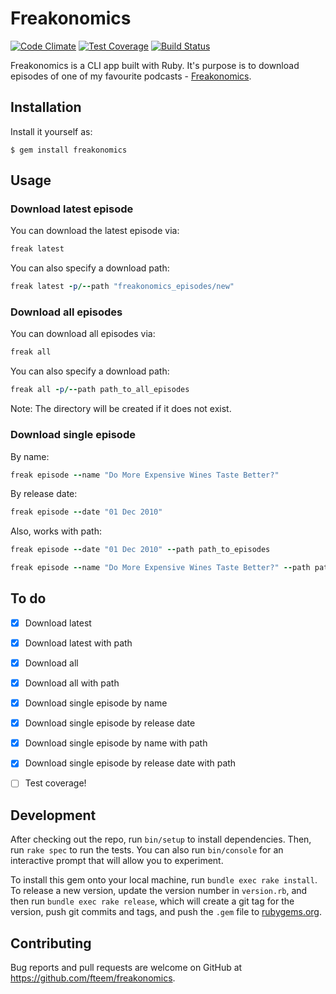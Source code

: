 # Freakonomics

[![Code Climate](https://codeclimate.com/github/fteem/freakonomics/badges/gpa.svg)](https://codeclimate.com/github/fteem/freakonomics)
[![Test Coverage](https://codeclimate.com/github/fteem/freakonomics/badges/coverage.svg)](https://codeclimate.com/github/fteem/freakonomics/coverage)
[![Build Status](https://travis-ci.org/fteem/freakonomics.svg)](https://travis-ci.org/fteem/freakonomics)

Freakonomics is a CLI app built with Ruby. It's purpose is to download episodes of 
one of my favourite podcasts - [Freakonomics](http://freakonomics.com).

## Installation

Install it yourself as:

    $ gem install freakonomics

## Usage

### Download latest episode

You can download the latest episode via:

```ruby
freak latest
```

You can also specify a download path: 

```ruby
freak latest -p/--path "freakonomics_episodes/new"
```

### Download all episodes

You can download all episodes via:

```ruby
freak all
```

You can also specify a download path: 

```ruby
freak all -p/--path path_to_all_episodes
```

Note: The directory will be created if it does not exist.

### Download single episode

By name:

```ruby
freak episode --name "Do More Expensive Wines Taste Better?"
```

By release date:

```ruby
freak episode --date "01 Dec 2010"
```

Also, works with path:

```ruby
freak episode --date "01 Dec 2010" --path path_to_episodes
```

```ruby
freak episode --name "Do More Expensive Wines Taste Better?" --path path_to_episodes
```

## To do

- [x] Download latest
- [x] Download latest with path
- [x] Download all
- [x] Download all with path
- [x] Download single episode by name
- [x] Download single episode by release date
- [x] Download single episode by name with path
- [x] Download single episode by release date with path
- [ ] Test coverage!


## Development

After checking out the repo, run `bin/setup` to install dependencies. Then, run `rake spec` to run the tests. You can also run `bin/console` for an interactive prompt that will allow you to experiment.

To install this gem onto your local machine, run `bundle exec rake install`. To release a new version, update the version number in `version.rb`, and then run `bundle exec rake release`, which will create a git tag for the version, push git commits and tags, and push the `.gem` file to [rubygems.org](https://rubygems.org).

## Contributing

Bug reports and pull requests are welcome on GitHub at https://github.com/fteem/freakonomics.

